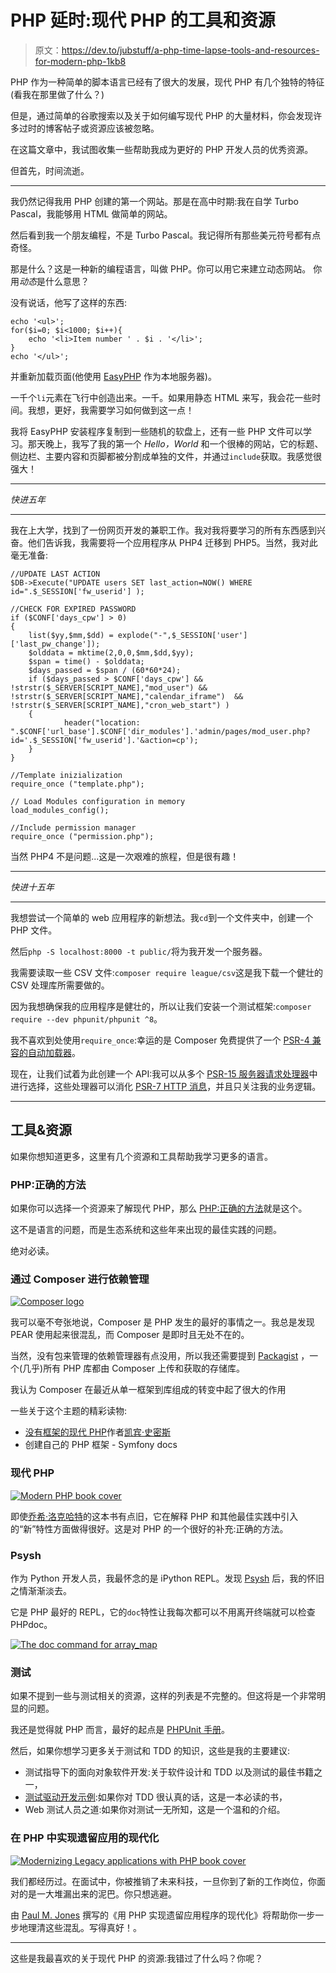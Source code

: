 # PHP 延时:现代 PHP 的工具和资源

> 原文：<https://dev.to/jubstuff/a-php-time-lapse-tools-and-resources-for-modern-php-1kb8>

PHP 作为一种简单的脚本语言已经有了很大的发展，现代 PHP 有几个独特的特征(看我在那里做了什么？)

但是，通过简单的谷歌搜索以及关于如何编写现代 PHP 的大量材料，你会发现许多过时的博客帖子或资源应该被忽略。

在这篇文章中，我试图收集一些帮助我成为更好的 PHP 开发人员的优秀资源。

但首先，时间流逝。

* * *

我仍然记得我用 PHP 创建的第一个网站。那是在高中时期:我在自学 Turbo Pascal，我能够用 HTML 做简单的网站。

然后看到我一个朋友编程，不是 Turbo Pascal。我记得所有那些美元符号都有点奇怪。

那是什么？这是一种新的编程语言，叫做 PHP。你可以用它来建立动态网站。
你用*动态*是什么意思？

没有说话，他写了这样的东西:

```
echo '<ul>';
for($i=0; $i<1000; $i++){
    echo '<li>Item number ' . $i . '</li>';
}
echo '</ul>'; 
```

并重新加载页面(他使用 [EasyPHP](https://www.easyphp.org/) 作为本地服务器)。

一千个`li`元素在飞行中创造出来。一千。如果用静态 HTML 来写，我会花一些时间。我想，更好，我需要学习如何做到这一点！

我将 EasyPHP 安装程序复制到一些随机的软盘上，还有一些 PHP 文件可以学习。那天晚上，我写了我的第一个 *Hello，World* 和一个很棒的网站，它的标题、侧边栏、主要内容和页脚都被分割成单独的文件，并通过`include`获取。我感觉很强大！

* * *

*快进五年*

* * *

我在上大学，找到了一份网页开发的兼职工作。我对我将要学习的所有东西感到兴奋。他们告诉我，我需要将一个应用程序从 PHP4 迁移到 PHP5。当然，我对此毫无准备:

```
//UPDATE LAST ACTION
$DB->Execute("UPDATE users SET last_action=NOW() WHERE id=".$_SESSION['fw_userid'] );

//CHECK FOR EXPIRED PASSWORD
if ($CONF['days_cpw'] > 0)
{
    list($yy,$mm,$dd) = explode("-",$_SESSION['user']['last_pw_change']);
    $olddata = mktime(2,0,0,$mm,$dd,$yy);
    $span = time() - $olddata;
    $days_passed = $span / (60*60*24);
    if ($days_passed > $CONF['days_cpw'] && !strstr($_SERVER[SCRIPT_NAME],"mod_user") && !strstr($_SERVER[SCRIPT_NAME],"calendar_iframe")  && !strstr($_SERVER[SCRIPT_NAME],"cron_web_start") )
    {
            header("location: ".$CONF['url_base'].$CONF['dir_modules'].'admin/pages/mod_user.php?id='.$_SESSION['fw_userid'].'&action=cp');
    }
}

//Template inizialization
require_once ("template.php");

// Load Modules configuration in memory
load_modules_config();

//Include permission manager
require_once ("permission.php"); 
```

当然 PHP4 不是问题...这是一次艰难的旅程，但是很有趣！

* * *

*快进十五年*

* * *

我想尝试一个简单的 web 应用程序的新想法。我`cd`到一个文件夹中，创建一个 PHP 文件。

然后`php -S localhost:8000 -t public/`将为我开发一个服务器。

我需要读取一些 CSV 文件:`composer require league/csv`这是我下载一个健壮的 CSV 处理库所需要做的。

因为我想确保我的应用程序是健壮的，所以让我们安装一个测试框架:`composer require --dev phpunit/phpunit ^8`。

我不喜欢到处使用`require_once`:幸运的是 Composer 免费提供了一个 [PSR-4 兼容的自动加载器](https://www.php-fig.org/psr/psr-4/)。

现在，让我们试着为此创建一个 API:我可以从多个 [PSR-15 服务器请求处理器](https://www.php-fig.org/psr/psr-15/)中进行选择，这些处理器可以消化 [PSR-7 HTTP 消息](https://www.php-fig.org/psr/psr-7/)，并且只关注我的业务逻辑。

* * *

## 工具&资源

如果你想知道更多，这里有几个资源和工具帮助我学习更多的语言。

### PHP:正确的方法

如果你可以选择一个资源来了解现代 PHP，那么 [PHP:正确的方法](https://phptherightway.com/)就是这个。

这不是语言的问题，而是生态系统和这些年来出现的最佳实践的问题。

绝对必读。

### 通过 Composer 进行依赖管理

[![Composer logo](img/41fc8e7254aa61a0a51a0fa66b2a3e1e.png)](https://res.cloudinary.com/practicaldev/image/fetch/s--A4KfpW2d--/c_limit%2Cf_auto%2Cfl_progressive%2Cq_auto%2Cw_880/https://giustino.blog/wp-content/uploads/2019/07/logo-composer.png)

我可以毫不夸张地说，Composer 是 PHP 发生的最好的事情之一。我总是发现 PEAR 使用起来很混乱，而 Composer 是即时且无处不在的。

当然，没有包来管理的依赖管理器有点没用，所以我还需要提到 [Packagist](https://packagist.org/) ，一个(几乎)所有 PHP 库都由 Composer 上传和获取的存储库。

我认为 Composer 在最近从单一框架到库组成的转变中起了很大的作用

一些关于这个主题的精彩读物:

*   [没有框架的现代 PHP](https://kevinsmith.io/modern-php-without-a-framework)作者[凯宾·史密斯](https://twitter.com/_kevinsmith)
*   创建自己的 PHP 框架 - Symfony docs

### 现代 PHP

[![Modern PHP book cover](img/66c0a4c3aae78e3ab299622da40256da.png)](https://res.cloudinary.com/practicaldev/image/fetch/s--jS3dzScR--/c_limit%2Cf_auto%2Cfl_progressive%2Cq_auto%2Cw_880/https://giustino.blog/wp-content/uploads/2019/07/modern-php-cover.jpg)

即使[乔希·洛克哈特](https://twitter.com/codeguy)的这本书有点旧，它在解释 PHP 和其他最佳实践中引入的“新”特性方面做得很好。这是对 PHP 的一个很好的补充:正确的方法。

### Psysh

作为 Python 开发人员，我最怀念的是 iPython REPL。发现 [Psysh](https://psysh.org/) 后，我的怀旧之情渐渐淡去。

它是 PHP 最好的 REPL，它的`doc`特性让我每次都可以不用离开终端就可以检查 PHPdoc。

[![The doc command for array_map](img/6243e112f013919fdde5c30a4a3f6f08.png)](https://res.cloudinary.com/practicaldev/image/fetch/s--O9ZByyL4--/c_limit%2Cf_auto%2Cfl_progressive%2Cq_auto%2Cw_880/https://giustino.blog/wp-content/uploads/2019/07/psysh-doc-command.png)

### 测试

如果不提到一些与测试相关的资源，这样的列表是不完整的。但这将是一个非常明显的问题。

我还是觉得就 PHP 而言，最好的起点是 [PHPUnit 手册](https://phpunit.readthedocs.io/en/8.2/)。

然后，如果你想学习更多关于测试和 TDD 的知识，这些是我的主要建议:

*   测试指导下的面向对象软件开发:关于软件设计和 TDD 以及测试的最佳书籍之一，
*   [测试驱动开发示例](https://www.amazon.it/Test-Driven-Development-Example-Kent-Beck/dp/0321146530):如果你对 TDD 很认真的话，这是一本必读的书，
*   Web 测试人员之道:如果你对测试一无所知，这是一个温和的介绍。

### 在 PHP 中实现遗留应用的现代化

[![Modernizing Legacy applications with PHP book cover](img/a2644379fcad8e5f5d1acdc1e29b9da4.png)](https://res.cloudinary.com/practicaldev/image/fetch/s--GPEWGQ9o--/c_limit%2Cf_auto%2Cfl_progressive%2Cq_auto%2Cw_880/https://giustino.blog/wp-content/uploads/2019/07/modernizing-legacy-applications-php-book-cover.png)

我们都经历过。在面试中，你被推销了未来科技，一旦你到了新的工作岗位，你面对的是一大堆漏出来的泥巴。你只想逃避。

由 [Paul M. Jones](http://paul-m-jones.com/) 撰写的《用 PHP 实现遗留应用程序的现代化》将帮助你一步一步地理清这些混乱。写得真好！。

* * *

这些是我最喜欢的关于现代 PHP 的资源:我错过了什么吗？你呢？